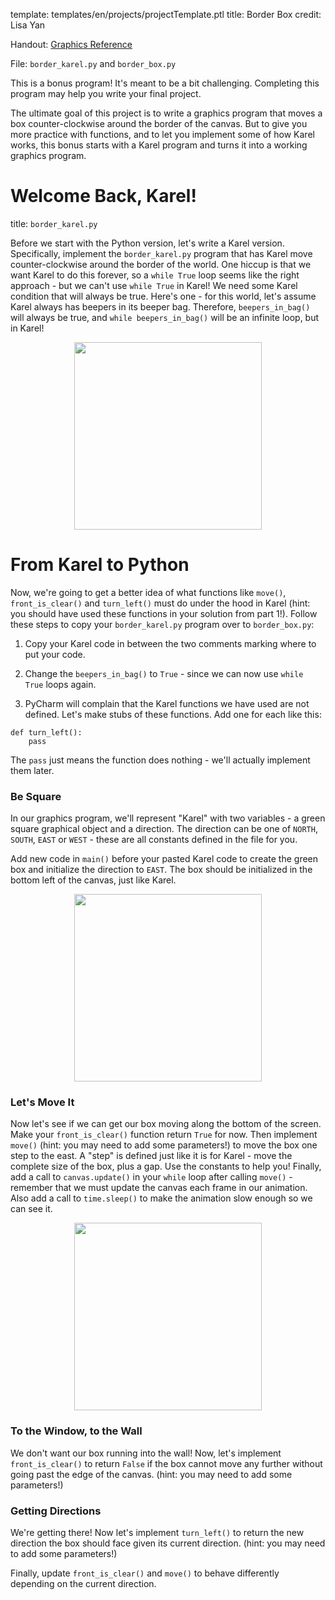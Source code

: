 template: templates/en/projects/projectTemplate.ptl
title: Border Box
credit: Lisa Yan

Handout: [Graphics Reference]({{pathToRoot}}en/resources/graphics.html)

File: `border_karel.py` and `border_box.py`

This is a bonus program! It's meant to be a bit challenging.  Completing this program may help you write your final project.

The ultimate goal of this project is to write a graphics program that moves a box counter-clockwise around the border of the canvas.  But to give you more practice with functions, and to let you implement some of how Karel works, this bonus starts with a Karel program and turns it into a working graphics program.

# Welcome Back, Karel!
title: `border_karel.py`

Before we start with the Python version, let's write a Karel version.  Specifically, implement the `border_karel.py` program that has Karel move counter-clockwise around the border of the world.  One hiccup is that we want Karel to do this forever, so a `while True` loop seems like the right approach - but we can't use `while True` in Karel!  We need some Karel condition that will always be true.  Here's one - for this world, let's assume Karel always has beepers in its beeper bag.  Therefore, `beepers_in_bag()` will always be true, and `while beepers_in_bag()` will be an infinite loop, but in Karel!

<center>
	<img style="width:300px" src="{{pathToRoot}}img/projects/borderBox/borderKarel.png">	
</center>

# From Karel to Python
Now, we're going to get a better idea of what functions like `move()`, `front_is_clear()` and `turn_left()` must do under the hood in Karel (hint: you should have used these functions in your solution from part 1!).  Follow these steps to copy your `border_karel.py` program over to `border_box.py`:

1) Copy your Karel code in between the two comments marking where to put your code.

2) Change the `beepers_in_bag()` to `True` - since we can now use `while True` loops again.

3) PyCharm will complain that the Karel functions we have used are not defined.  Let's make stubs of these functions.  Add one for each like this:

```
def turn_left():
	pass
```

The `pass` just means the function does nothing - we'll actually implement them later.

### Be Square

In our graphics program, we'll represent "Karel" with two variables - a green square graphical object and a direction.  The direction can be one of `NORTH`, `SOUTH`, `EAST` or `WEST` - these are all constants defined in the file for you.				

Add new code in `main()` before your pasted Karel code to create the green box and initialize the direction to `EAST`.  The box should be initialized in the bottom left of the canvas, just like Karel.
           
<center>
	<img style="width:300px" src="{{pathToRoot}}img/projects/borderBox/boxSetup.png">	
</center>

### Let's Move It
Now let's see if we can get our box moving along the bottom of the screen.  Make your `front_is_clear()` function return `True` for now.  Then implement `move()` (hint: you may need to add some parameters!) to move the box one step to the east.  A "step" is defined just like it is for Karel - move the complete size of the box, plus a gap.  Use the constants to help you!  Finally, add a call to `canvas.update()` in your `while` loop after calling `move()` - remember that we must update the canvas each frame in our animation.  Also add a call to `time.sleep()` to make the animation slow enough so we can see it.

<center>
	<img style="width:300px" src="{{pathToRoot}}img/projects/borderBox/boxMove.png">	
</center>

### To the Window, to the Wall
We don't want our box running into the wall!  Now, let's implement `front_is_clear()` to return `False` if the box cannot move any further without going past the edge of the canvas. (hint: you may need to add some parameters!)

### Getting Directions
We're getting there!  Now let's implement `turn_left()` to return the new direction the box should face given its current direction.  (hint: you may need to add some parameters!)

Finally, update `front_is_clear()` and `move()` to behave differently depending on the current direction.
